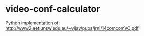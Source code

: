 # video-conf-calculator

Python implementation of: http://www2.eet.unsw.edu.au/~vijay/pubs/jrnl/14comcomVC.pdf 
